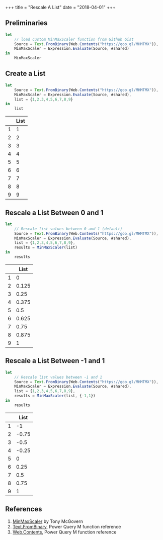 +++
title = "Rescale A List"
date = "2018-04-01"
+++

## Preliminaries
```javascript
let
    // load custom MinMaxScaler function from Github Gist
    Source = Text.FromBinary(Web.Contents("https://goo.gl/MHMTMX")),
    MinMaxScaler = Expression.Evaluate(Source, #shared)
in
    MinMaxScaler
```

## Create a List
```javascript
let
    Source = Text.FromBinary(Web.Contents("https://goo.gl/MHMTMX")),
    MinMaxScaler = Expression.Evaluate(Source, #shared),
    list = {1,2,3,4,5,6,7,8,9}
in
    list
```
|    |List 	         
|---:|----
|1	 |1
|2	 |2
|3	 |3
|4   |4
|5	 |5
|6	 |6
|7	 |7
|8	 |8
|9	 |9

## Rescale a List Between 0 and 1
```javascript
let
    // Rescale list values between 0 and 1 (default)
    Source = Text.FromBinary(Web.Contents("https://goo.gl/MHMTMX")),
    MinMaxScaler = Expression.Evaluate(Source, #shared),
    list = {1,2,3,4,5,6,7,8,9},
    results = MinMaxScaler(list)
in
    results
```
|     |List
|----:|---
|1	  |0
|2	  |0.125
|3	  |0.25
|4	  |0.375
|5	  |0.5
|6	  |0.625
|7	  |0.75
|8	  |0.875
|9	  |1

## Rescale a List Between -1 and 1
```javascript
let
    // Rescale list values between -1 and 1
    Source = Text.FromBinary(Web.Contents("https://goo.gl/MHMTMX")),
    MinMaxScaler = Expression.Evaluate(Source, #shared),
    list = {1,2,3,4,5,6,7,8,9},
    results = MinMaxScaler(list, {-1,1})
in
    results
```
|     |List
|----:|---
|1	  |-1
|2	  |-0.75
|3	  |-0.5
|4	  |-0.25
|5	  |0
|6	  |0.25
|7	  |0.5
|8	  |0.75
|9	  |1

## References
1. [MinMaxScaler](https://gist.github.com/tonmcg/36f23a0e3d3cec71577cc59ba6b9298c) by Tony McGovern
2. [Text.FromBinary](https://msdn.microsoft.com/en-us/library/mt253365.aspx), Power Query M function reference
3. [Web.Contents](https://msdn.microsoft.com/en-us/library/mt260892.aspx), Power Query M function reference